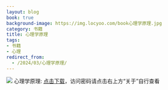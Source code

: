 ```yaml
---
layout: blog
book: true
background-image: https://img.locyoo.com/book心理学原理.jpg
category: 书籍
title: 心理学原理
tags:
- 书籍
- 心理
redirect_from:
  - /2024/03/心理学原理/
---
```

![](https://img.locyoo.com/book心理学原理.jpg)
心理学原理: <a name = "ref1" href="https://url18.ctfile.com/f/50983618-1320273313-2b7f75?p=3619">点击下载</a>，访问密码请点击右上方“关于”自行查看
